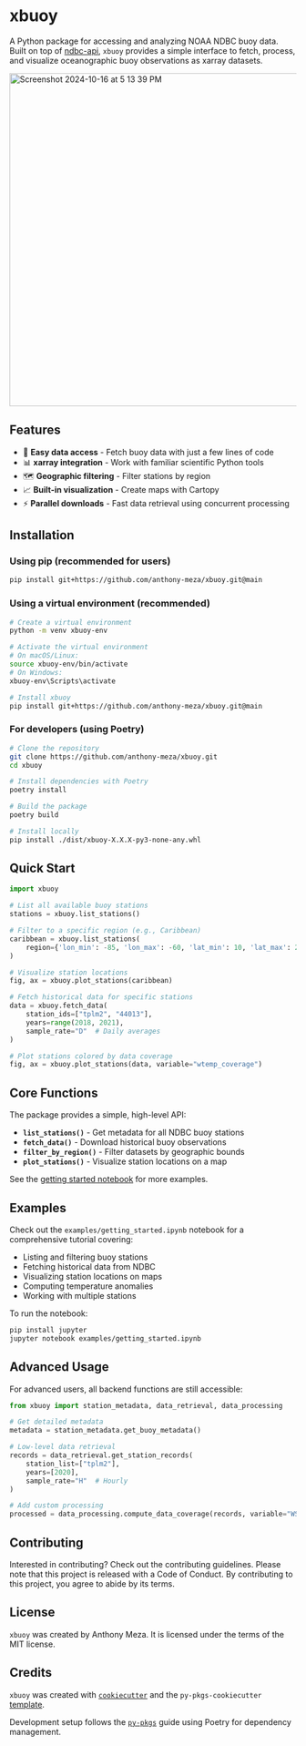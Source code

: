 # xbuoy

A Python package for accessing and analyzing NOAA NDBC buoy data. Built on top of [ndbc-api](https://github.com/CDJellen/ndbc-api), `xbuoy` provides a simple interface to fetch, process, and visualize oceanographic buoy observations as xarray datasets.

<img width="585" alt="Screenshot 2024-10-16 at 5 13 39 PM" src="https://github.com/user-attachments/assets/9a64a9b2-21a4-48b6-8452-36e5807dcc2f">

## Features

- 🌊 **Easy data access** - Fetch buoy data with just a few lines of code
- 📊 **xarray integration** - Work with familiar scientific Python tools
- 🗺️ **Geographic filtering** - Filter stations by region
- 📈 **Built-in visualization** - Create maps with Cartopy
- ⚡ **Parallel downloads** - Fast data retrieval using concurrent processing

## Installation

### Using pip (recommended for users)

```bash
pip install git+https://github.com/anthony-meza/xbuoy.git@main
```

### Using a virtual environment (recommended)

```bash
# Create a virtual environment
python -m venv xbuoy-env

# Activate the virtual environment
# On macOS/Linux:
source xbuoy-env/bin/activate
# On Windows:
xbuoy-env\Scripts\activate

# Install xbuoy
pip install git+https://github.com/anthony-meza/xbuoy.git@main
```

### For developers (using Poetry)

```bash
# Clone the repository
git clone https://github.com/anthony-meza/xbuoy.git
cd xbuoy

# Install dependencies with Poetry
poetry install

# Build the package
poetry build

# Install locally
pip install ./dist/xbuoy-X.X.X-py3-none-any.whl
```

## Quick Start

```python
import xbuoy

# List all available buoy stations
stations = xbuoy.list_stations()

# Filter to a specific region (e.g., Caribbean)
caribbean = xbuoy.list_stations(
    region={'lon_min': -85, 'lon_max': -60, 'lat_min': 10, 'lat_max': 25}
)

# Visualize station locations
fig, ax = xbuoy.plot_stations(caribbean)

# Fetch historical data for specific stations
data = xbuoy.fetch_data(
    station_ids=["tplm2", "44013"],
    years=range(2018, 2021),
    sample_rate="D"  # Daily averages
)

# Plot stations colored by data coverage
fig, ax = xbuoy.plot_stations(data, variable="wtemp_coverage")
```

## Core Functions

The package provides a simple, high-level API:

- **`list_stations()`** - Get metadata for all NDBC buoy stations
- **`fetch_data()`** - Download historical buoy observations
- **`filter_by_region()`** - Filter datasets by geographic bounds
- **`plot_stations()`** - Visualize station locations on a map

See the [getting started notebook](examples/getting_started.ipynb) for more examples.

## Examples

Check out the `examples/getting_started.ipynb` notebook for a comprehensive tutorial covering:
- Listing and filtering buoy stations
- Fetching historical data from NDBC
- Visualizing station locations on maps
- Computing temperature anomalies
- Working with multiple stations

To run the notebook:
```bash
pip install jupyter
jupyter notebook examples/getting_started.ipynb
```

## Advanced Usage

For advanced users, all backend functions are still accessible:

```python
from xbuoy import station_metadata, data_retrieval, data_processing

# Get detailed metadata
metadata = station_metadata.get_buoy_metadata()

# Low-level data retrieval
records = data_retrieval.get_station_records(
    station_list=["tplm2"],
    years=[2020],
    sample_rate="H"  # Hourly
)

# Add custom processing
processed = data_processing.compute_data_coverage(records, variable="WSPD")
```

## Contributing

Interested in contributing? Check out the contributing guidelines. Please note that this project is released with a Code of Conduct. By contributing to this project, you agree to abide by its terms.

## License

`xbuoy` was created by Anthony Meza. It is licensed under the terms of the MIT license.

## Credits

`xbuoy` was created with [`cookiecutter`](https://cookiecutter.readthedocs.io/en/latest/) and the `py-pkgs-cookiecutter` [template](https://github.com/py-pkgs/py-pkgs-cookiecutter).

Development setup follows the [`py-pkgs`](https://py-pkgs.org/03-how-to-package-a-python.html) guide using Poetry for dependency management.
